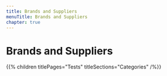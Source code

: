 ```yaml
---
title: Brands and Suppliers
menuTitle: Brands and Suppliers
chapter: true
---
```


# Brands and Suppliers

{{% children titlePages="Tests" titleSections="Categories" /%}}
